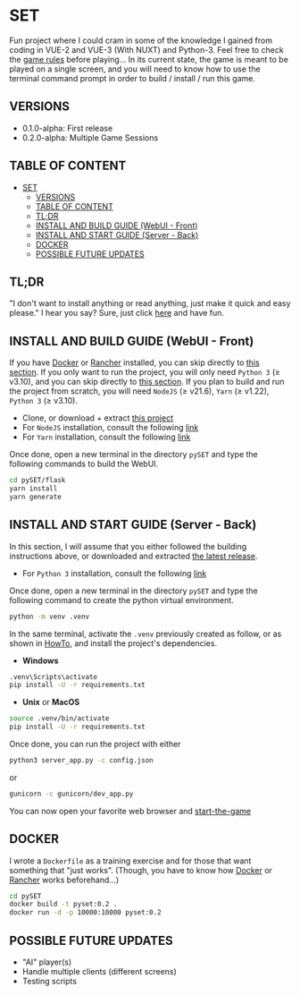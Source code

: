 # SET

Fun project where I could cram in some of the knowledge I gained from coding in VUE-2 and VUE-3 (With NUXT) and Python-3. Feel free to check the [game rules](https://en.wikipedia.org/wiki/Set_(card_game)#Games) before playing... In its current state, the game is meant to be played on a single screen, and you will need to know how to use the terminal command prompt in order to build / install / run this game.

## VERSIONS

- 0.1.0-alpha: First release
- 0.2.0-alpha: Multiple Game Sessions

## TABLE OF CONTENT

<!-- TOC -->

- [SET](#set)
  - [VERSIONS](#versions)
  - [TABLE OF CONTENT](#table-of-content)
  - [TL;DR](#tldr)
  - [INSTALL AND BUILD GUIDE (WebUI - Front)](#install-and-build-guide-webui---front)
  - [INSTALL AND START GUIDE (Server - Back)](#install-and-start-guide-server---back)
  - [DOCKER](#docker)
  - [POSSIBLE FUTURE UPDATES](#possible-future-updates)

<!-- /TOC -->

## TL;DR

"I don't want to install anything or read anything, just make it quick and easy please." I hear you say? Sure, just click [here](https://pyset.onrender.com/) and have fun. 

## INSTALL AND BUILD GUIDE (WebUI - Front)

If you have [Docker](https://www.docker.com/) or [Rancher](https://www.rancher.com/) installed, you can skip directly to [this section](#docker).
If you only want to run the project, you will only need `Python 3` (≥ v3.10), and you can skip directly to [this section](#install-and-start-guide-server---back).
If you plan to build and run the project from scratch, you will need `NodeJS` (≥ v21.6), `Yarn` (≥ v1.22), `Python 3` (≥ v3.10).

- Clone, or download + extract [this project](https://github.com/Luraminaki/pySET/archive/refs/heads/main.zip)
- For `NodeJS` installation, consult the following [link](https://nodejs.org/en/download)
- For `Yarn` installation, consult the following [link](https://classic.yarnpkg.com/lang/en/docs/install/)

Once done, open a new terminal in the directory `pySET` and type the following commands to build the WebUI.

```sh
cd pySET/flask
yarn install
yarn generate
```

## INSTALL AND START GUIDE (Server - Back)

In this section, I will assume that you either followed the building instructions above, or downloaded and extracted [the latest release](https://github.com/Luraminaki/pySET/releases).

- For `Python 3` installation, consult the following [link](https://www.python.org/downloads/)

Once done, open a new terminal in the directory `pySET` and type the following command to create the python virtual environment.

```sh
python -m venv .venv
```

In the same terminal, activate the `.venv` previously created as follow, or as shown in [HowTo](https://docs.python.org/3/tutorial/venv.html#creating-virtual-environments), and install the project's dependencies.

- **Windows**

```sh
.venv\Scripts\activate
pip install -U -r requirements.txt
```

- **Unix** or **MacOS**

```sh
source .venv/bin/activate
pip install -U -r requirements.txt
```

Once done, you can run the project with either

```sh
python3 server_app.py -c config.json
```

or

```sh
gunicorn -c gunicorn/dev_app.py
```

You can now open your favorite web browser and [start-the-game](http://localhost/)

## DOCKER

I wrote a `Dockerfile` as a training exercise and for those that want something that "just works". (Though, you have to know how [Docker](https://www.docker.com/) or [Rancher](https://www.rancher.com/) works beforehand...)

```sh
cd pySET
docker build -t pyset:0.2 .
docker run -d -p 10000:10000 pyset:0.2
```

## POSSIBLE FUTURE UPDATES

- "AI" player(s)
- Handle multiple clients (different screens)
- Testing scripts
